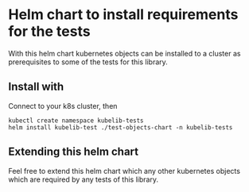 # Helm chart to install requirements for the tests
With this helm chart kubernetes objects can be installed to a cluster as prerequisites to some of the tests for this library.

## Install with
Connect to your k8s cluster, then
```
kubectl create namespace kubelib-tests
helm install kubelib-test ./test-objects-chart -n kubelib-tests
```

## Extending this helm chart
Feel free to extend this helm chart which any other kubernetes objects which are required by any tests of this library.
